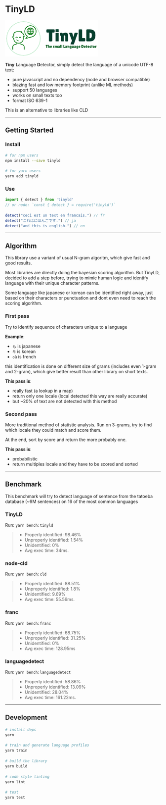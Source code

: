 # TinyLD

![logo](./banner.png)

**Tiny** **L**anguage **D**etector, simply detect the language of a unicode UTF-8 text:
- pure javascript and no dependency (node and browser compatible)
- blazing fast and low memory footprint (unlike ML methods)
- support 50 languages
- works on small texts too
- format ISO 639-1

This is an alternative to libraries like CLD

---

## Getting Started

### Install
```sh
# for npm users
npm install --save tinyld

# for yarn users
yarn add tinyld
```

### Use

```js
import { detect } from 'tinyld'
// or node: `const { detect } = require('tinyld')`

detect("ceci est un text en francais.") // fr
detect("これはにほんごです.") // ja
detect("and this is english.") // en
```

---

## Algorithm

This library use a variant of usual N-gram algoritm, which give fast and good results.

Most libraries are directly doing the bayesian scoring algorithm. But TinyLD, decided to add a step before, trying to mimic human logic and identify language with their unique character patterns.

Some language like japanese or korean can be identified right away, just based on their characters or punctuation and dont even need to reach the scoring algorithm.

### First pass

Try to identify sequence of characters unique to a language

**Example**:
* `も` is japanese
* `두` is korean
* `où` is french

this identification is done on different size of grams (includes even 1-gram and 2-gram), which give better result than other library on short texts.

**This pass is**:
* really fast (a lookup in a map)
* return only one locale (local detected this way are really accurate)
* but ~20% of text are not detected with this method

### Second pass

More traditional method of statistic analysis. Run on 3-grams, try to find which locale they could match and score them.

At the end, sort by score and return the more probably one.

**This pass is**:
* probabilistic
* return multiples locale and they have to be scored and sorted

---

## Benchmark

This benchmark will try to detect language of sentence from the tatoeba database (~9M sentences) on 16 of the most common languages

### TinyLD
Run: ```yarn bench:tinyld```

> - Properly identified: 98.46%
> - Unproperly identified: 1.54%
> - Unidentified: 0%
> - Avg exec time: 34ms.

### node-cld
Run: ```yarn bench:cld```

> - Properly identified: 88.51%
> - Unproperly identified: 1.8%
> - Unidentified: 9.69%
> - Avg exec time: 55.56ms.

### franc
Run: ```yarn bench:franc```

> - Properly identified: 68.75%
> - Unproperly identified: 31.25%
> - Unidentified: 0%
> - Avg exec time: 128.95ms

### languagedetect
Run: ```yarn bench:languagedetect```

> - Properly identified: 58.86%
> - Unproperly identified: 13.09%
> - Unidentified: 28.04%
> - Avg exec time: 161.22ms.

---

## Development

```sh
# install deps
yarn

# train and generate language profiles
yarn train

# build the library
yarn build

# code style linting
yarn lint

# test
yarn test
```
